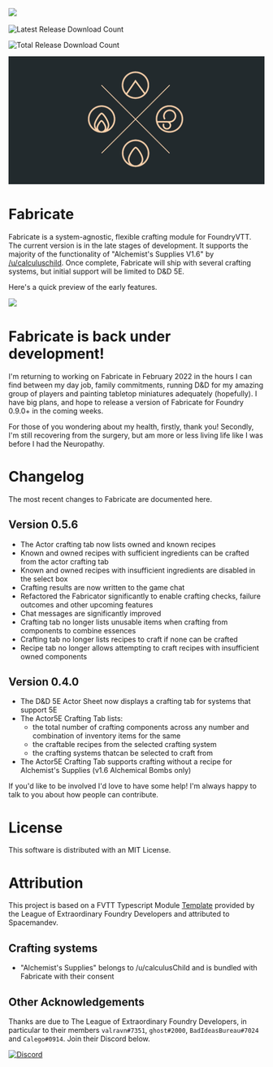 ![](https://img.shields.io/badge/Foundry-v0.7.9-informational)
<!--- Downloads @ Latest Badge -->
![Latest Release Download Count](https://img.shields.io/github/downloads/misterpotts/fabricate/latest/total?sort=semver&style=for-the-badge)
<!--- Downloads @ Latest Badge -->
![Total Release Download Count](https://img.shields.io/github/downloads/misterpotts/fabricate/total?label=total%20downloads&style=for-the-badge)

<!--- Forge Bazaar Install % Badge -->
<!--- replace <your-module-name> with the `name` in your manifest -->
<!--- ![Forge Installs](https://img.shields.io/badge/dynamic/json?label=Forge%20Installs&query=package.installs&suffix=%25&url=https%3A%2F%2Fforge-vtt.com%2Fapi%2Fbazaar%2Fpackage%2Ffabricate&colorB=4aa94a) -->

![](/screens/fabricate-repo-preview.png)

# Fabricate

Fabricate is a system-agnostic, flexible crafting module for FoundryVTT. The current version is in the late stages of 
development. It supports the majority of the functionality of "Alchemist's Supplies V1.6" by [/u/calculuschild](https://www.reddit.com/user/calculuschild/). 
Once complete, Fabricate will ship with several crafting systems, but initial support will be limited to D&D 5E.

Here's a quick preview of the early features.

![](/screens/fabricate-preview-6.gif)

# Fabricate is back under development!

I'm returning to working on Fabricate in February 2022 in the hours I can find between my day job, family commitments, running D&D for my amazing group of players and painting tabletop miniatures adequately (hopefully). I have big plans, and hope to release a version of Fabricate for Foundry 0.9.0+ in the coming weeks.

For those of you wondering about my health, firstly, thank you! Secondly, I'm still recovering from the surgery, but am more or less living life like I was before I had the Neuropathy.

# Changelog

The most recent changes to Fabricate are documented here.

## Version 0.5.6

- The Actor crafting tab now lists owned and known recipes 
- Known and owned recipes with sufficient ingredients can be crafted from the actor crafting tab
- Known and owned recipes with insufficient ingredients are disabled in the select box
- Crafting results are now written to the game chat  
- Refactored the Fabricator significantly to enable crafting checks, failure outcomes and other upcoming features
- Chat messages are significantly improved 
- Crafting tab no longer lists unusable items when crafting from components to combine essences 
- Crafting tab no longer lists recipes to craft if none can be crafted
- Recipe tab no longer allows attempting to craft recipes with insufficient owned components 

## Version 0.4.0
- The D&D 5E Actor Sheet now displays a crafting tab for systems that support 5E
- The Actor5E Crafting Tab lists:
    - the total number of crafting components across any number and combination of inventory items for the same
    - the craftable recipes from the selected crafting system
    - the crafting systems thatcan be selected to craft from
- The Actor5E Crafting Tab supports crafting without a recipe for Alchemist's Supplies (v1.6 Alchemical Bombs only)

If you'd like to be involved I'd love to have some help! I'm always happy to talk to you about how people can contribute.

# License
This software is distributed with an MIT License.

# Attribution
This project is based on a FVTT Typescript Module [Template](https://github.com/League-of-Foundry-Developers/foundry-typescript-template) provided 
by the League of Extraordinary Foundry Developers and attributed to Spacemandev.

## Crafting systems

- "Alchemist's Supplies" belongs to /u/calculusChild and is bundled with Fabricate with their consent 

## Other Acknowledgements

Thanks are due to The League of Extraordinary Foundry Developers, in particular to their members `valravn#7351`, `ghost#2000`, `BadIdeasBureau#7024` and `Calego#0914`. Join their Discord below.

[![Discord](https://img.shields.io/discord/591914197219016707.svg?label=&logo=discord&logoColor=ffffff&color=7389D8&labelColor=6A7EC2)](https://discord.gg/ZKVmzQdZRc)
